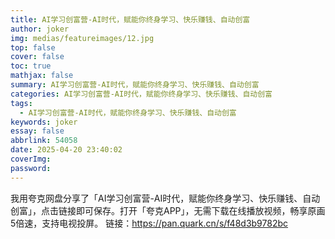 ```yaml
---
title: AI学习创富营-AI时代，赋能你终身学习、快乐赚钱、自动创富
author: joker
img: medias/featureimages/12.jpg
top: false
cover: false
toc: true
mathjax: false
summary: AI学习创富营-AI时代，赋能你终身学习、快乐赚钱、自动创富
categories: AI学习创富营-AI时代，赋能你终身学习、快乐赚钱、自动创富
tags:
  - AI学习创富营-AI时代，赋能你终身学习、快乐赚钱、自动创富
keywords: joker
essay: false
abbrlink: 54058
date: 2025-04-20 23:40:02
coverImg:
password:
---
```


我用夸克网盘分享了「AI学习创富营-AI时代，赋能你终身学习、快乐赚钱、自动创富」，点击链接即可保存。打开「夸克APP」，无需下载在线播放视频，畅享原画5倍速，支持电视投屏。
链接：https://pan.quark.cn/s/f48d3b9782bc

